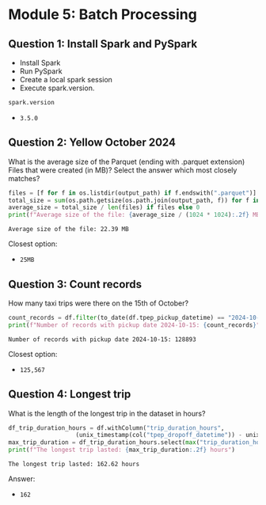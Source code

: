 # Module 5: Batch Processing

## Question 1: Install Spark and PySpark
- Install Spark
- Run PySpark
- Create a local spark session
- Execute spark.version.
```python
spark.version
```
- `3.5.0`

## Question 2: Yellow October 2024  
What is the average size of the Parquet (ending with .parquet extension) Files that were created (in MB)? Select the answer which most closely matches?  
```python
files = [f for f in os.listdir(output_path) if f.endswith(".parquet")]
total_size = sum(os.path.getsize(os.path.join(output_path, f)) for f in files)
average_size = total_size / len(files) if files else 0
print(f"Average size of the file: {average_size / (1024 * 1024):.2f} MB")
```
`Average size of the file: 22.39 MB`  

Closest option:
- `25MB`

## Question 3: Count records  
How many taxi trips were there on the 15th of October?  
```python
count_records = df.filter(to_date(df.tpep_pickup_datetime) == "2024-10-15").count()
print(f"Number of records with pickup date 2024-10-15: {count_records}")
```
`Number of records with pickup date 2024-10-15: 128893`  

Closest option:
- `125,567`

## Question 4: Longest trip  
What is the length of the longest trip in the dataset in hours?  
```python
df_trip_duration_hours = df.withColumn("trip_duration_hours", 
                   (unix_timestamp(col("tpep_dropoff_datetime")) - unix_timestamp(col("tpep_pickup_datetime"))) / 3600)
max_trip_duration = df_trip_duration_hours.select(max("trip_duration_hours")).collect()[0][0]
print(f"The longest trip lasted: {max_trip_duration:.2f} hours")
```
`The longest trip lasted: 162.62 hours`  

Answer:
- `162`
